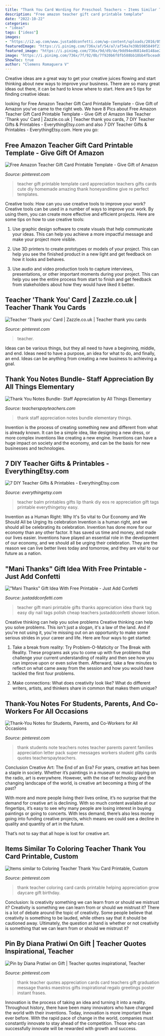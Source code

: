 ```yaml
---
title: "Thank You Card Wording For Preschool Teachers ~ Items Similar To Coloring Teacher Thank You Card Printable, Custom"
description: "Free amazon teacher gift card printable template"
date: "2022-10-22"
categories:
- "ideas"
tags: ["ideas"]
images:
- "https://i2.wp.com/www.justaddconfetti.com/wp-content/uploads/2016/05/ManiThanks_1.jpg?resize=685%2C979"
featuredImage: "https://i.pinimg.com/736x/af/54/a7/af54a7e39b5985849f238ab2534c5fba.jpg"
featured_image: "https://i.pinimg.com/736x/9d/d9/4e/9dd94ed6814e8148ae2794266df126ef.jpg"
image: "https://i.pinimg.com/736x/7f/92/0b/7f920b6f8fb588bb18bb4fbcead03f65.jpg"
ShowToc: true
author: "Clemens Romaguera V"
---
```



Creative ideas are a great way to get your creative juices flowing and start thinking about new ways to improve your business. There are so many great ideas out there, it can be hard to know where to start. Here are 5 tips for finding creative ideas:

	

		
looking for Free Amazon Teacher Gift Card Printable Template - Give Gift of Amazon you've came to the right web. We have 8 Pics about Free Amazon Teacher Gift Card Printable Template - Give Gift of Amazon like Teacher &#039;Thank you&#039; Card | Zazzle.co.uk | Teacher thank you cards, 7 DIY Teacher Gifts &amp; Printables - EverythingEtsy.com and also 7 DIY Teacher Gifts &amp; Printables - EverythingEtsy.com. Here you go:
		
    
## Free Amazon Teacher Gift Card Printable Template - Give Gift Of Amazon

<img loading=lazy src="https://i.pinimg.com/736x/18/1c/55/181c55ea3c13247c78408eeb0624ff3e.jpg" onerror="this.onerror=null;this.src='https://tse4.mm.bing.net/th?id=OIP.ZMH8Q1YZvAIKi23Q_9ZZKwHaLK&amp;pid=15.1';" alt="Free Amazon Teacher Gift Card Printable Template - Give Gift of Amazon">

_Source: pinterest.com_

>teacher gift printable template card appreciation teachers gifts cards cute diy homemade amazing thank honeyandlime give re perfect templates. 

	

Creative tools: How can you use creative tools to improve your work?
Creative tools can be used in a number of ways to improve your work. By using them, you can create more effective and efficient projects. Here are some tips on how to use creative tools:
1. Use graphic design software to create visuals that help communicate your ideas. This can help you achieve a more impactful message and make your project more visible.

2. Use 3D printers to create prototypes or models of your project. This can help you see the finished product in a new light and get feedback on how it looks and behaves.

3. Use audio and video production tools to capture interviews, presentations, or other important moments during your project. This can help you see the entire process from start to finish and get feedback from stakeholders about how they would have liked it better.


    
## Teacher &#039;Thank You&#039; Card | Zazzle.co.uk | Teacher Thank You Cards

<img loading=lazy src="https://i.pinimg.com/736x/af/54/a7/af54a7e39b5985849f238ab2534c5fba.jpg" onerror="this.onerror=null;this.src='https://tse3.mm.bing.net/th?id=OIP.komMrSUq8uZpKmXH1UZgcQHaHa&amp;pid=15.1';" alt="Teacher &#039;Thank you&#039; Card | Zazzle.co.uk | Teacher thank you cards">

_Source: pinterest.com_

>teacher. 

	

Ideas can be various things, but they all need to have a beginning, middle, and end. Ideas need to have a purpose, an idea for what to do, and finally, an end. Ideas can be anything from creating a new business to achieving a goal.

    
## Thank You Notes Bundle- Staff Appreciation By All Things Elementary

<img loading=lazy src="https://ecdn.teacherspayteachers.com/thumbitem/Thank-You-Notes-Bundle-Staff-Appreciation-1425006089/original-672941-3.jpg" onerror="this.onerror=null;this.src='https://tse3.mm.bing.net/th?id=OIP.V3g48ht0VRIOD6QuZpzrAwAAAA&amp;pid=15.1';" alt="Thank You Notes Bundle- Staff Appreciation by All Things Elementary">

_Source: teacherspayteachers.com_

>thank staff appreciation notes bundle elementary things. 

	

Invention is the process of creating something new and different from what is already known. It can be a simple idea, like designing a new dress, or more complex inventions like creating a new engine. Inventions can have a huge impact on society and the economy, and can be the basis for new businesses and technologies.

    
## 7 DIY Teacher Gifts &amp; Printables - EverythingEtsy.com

<img loading=lazy src="https://www.everythingetsy.com/wp-content/uploads/2015/05/Teacher-Gift-Lip-Balm-Printables.jpg" onerror="this.onerror=null;this.src='https://tse3.mm.bing.net/th?id=OIP.AiUKzQ2WQfMSTDq_6zDRDAHaLH&amp;pid=15.1';" alt="7 DIY Teacher Gifts &amp; Printables - EverythingEtsy.com">

_Source: everythingetsy.com_

>teacher balm printables gifts lip thank diy eos re appreciation gift tags printable everythingetsy easy. 

	

Invention as a Human Right: Why It's So vital to Our Economy and We Should All be Urging Its celebration
Invention is a human right, and we should all be celebrating its celebration. Invention has done more for our economy than any other factor. It has saved us time and money, and made our lives easier.
Inventions have played an essential role in the development of our economy, and we should all be urging their celebration. They are the reason we can live better lives today and tomorrow, and they are vital to our future as a nation.

    
## &quot;Mani Thanks&quot; Gift Idea With Free Printable - Just Add Confetti

<img loading=lazy src="https://i2.wp.com/www.justaddconfetti.com/wp-content/uploads/2016/05/ManiThanks_1.jpg?resize=685%2C979" onerror="this.onerror=null;this.src='https://tse4.mm.bing.net/th?id=OIP.OWolRUGkqJn0lOJ-79G-fwHaKl&amp;pid=15.1';" alt="&quot;Mani Thanks&quot; Gift Idea With Free Printable - Just Add Confetti">

_Source: justaddconfetti.com_

>teacher gift mani printable gifts thanks appreciation idea thank tag easy diy nail tags polish cheap teachers justaddconfetti shower lotion. 

	

Creative thinking can help you solve problems
Creative thinking can help you solve problems. This isn't just a slogan, it's a law of the land. And if you're not using it, you're missing out on an opportunity to make some serious strides in your career and life. Here are four ways to get started: 
1. Take a break from reality: Try Problem-O-Maticity or The Break with Reality. These programs ask you to come up with five problems that challenge your current understanding of reality and then see how you can improve upon or even solve them. Afterward, take a few minutes to reflect on what came away from the session and how you would have tackled the first four problems. 

2. Make connections: What does creativity look like? What do different writers, artists, and thinkers share in common that makes them unique?

    
## Thank-You Notes For Students, Parents, And Co-Workers For All Occasions

<img loading=lazy src="https://i.pinimg.com/736x/9d/d9/4e/9dd94ed6814e8148ae2794266df126ef.jpg" onerror="this.onerror=null;this.src='https://tse3.mm.bing.net/th?id=OIP.kqGS-IkGKpFDY3OkJ51HjwAAAA&amp;pid=15.1';" alt="Thank-You Notes for Students, Parents, and Co-Workers for All Occasions">

_Source: pinterest.com_

>thank students note teachers notes teacher parents parent families appreciation letter pack super messages workers student gifts cards quotes teacherspayteachers. 

	

Conclusion
Creative Art: The End of an Era?
For years, creative art has been a staple in society. Whether it’s paintings in a museum or music playing on the radio, art is everywhere. However, with the rise of technology and the changing landscape of the world, is creative art becoming a thing of the past?

With more and more people living their lives online, it’s no surprise that the demand for creative art is declining. With so much content available at our fingertips, it’s easy to see why many people are losing interest in buying paintings or going to concerts. With less demand, there’s also less money going into funding creative projects, which means we could see a decline in quality and quantity of art in the future.

That’s not to say that all hope is lost for creative art.

    
## Items Similar To Coloring Teacher Thank You Card Printable, Custom

<img loading=lazy src="https://i.pinimg.com/736x/7f/92/0b/7f920b6f8fb588bb18bb4fbcead03f65.jpg" onerror="this.onerror=null;this.src='https://tse2.mm.bing.net/th?id=OIP.N4kWbV1LmjugzJuLbEjHzAHaIa&amp;pid=15.1';" alt="Items similar to Coloring Teacher Thank You Card Printable, Custom">

_Source: pinterest.com_

>thank teacher coloring card cards printable helping appreciation grow daycare gift birthday. 

	

Conclusion: Is creativity something we can learn from or should we mistrust it?
Creativity is something we can learn from or should we mistrust it?
There is a lot of debate around the topic of creativity. Some people believe that creativity is something to be lauded, while others say that it should be cautioned away. Ultimately, the question at hand is whether or not creativity is something that we can learn from or should we mistrust it?

    
## Pin By Diana Pratiwi On Gift | Teacher Quotes Inspirational, Teacher

<img loading=lazy src="https://i.pinimg.com/originals/7f/35/ce/7f35ce1a5109ae281708dcd02035aa64.jpg" onerror="this.onerror=null;this.src='https://tse2.mm.bing.net/th?id=OIP.l3xvfZbTpE47AjXhRrIrXQHaKt&amp;pid=15.1';" alt="Pin by Diana Pratiwi on Gift | Teacher quotes inspirational, Teacher">

_Source: pinterest.com_

>thank teacher quotes appreciation cards card teachers gift graduation message thanks maestros gifts inspirational regalo greetings poster instant frases. 

	

Innovation is the process of taking an idea and turning it into a reality. Throughout history, there have been many innovators who have changed the world with their inventions. Today, innovation is more important than ever before. With the rapid pace of change in the world, companies must constantly innovate to stay ahead of the competition. Those who can successfully innovate will be rewarded with growth and success.

